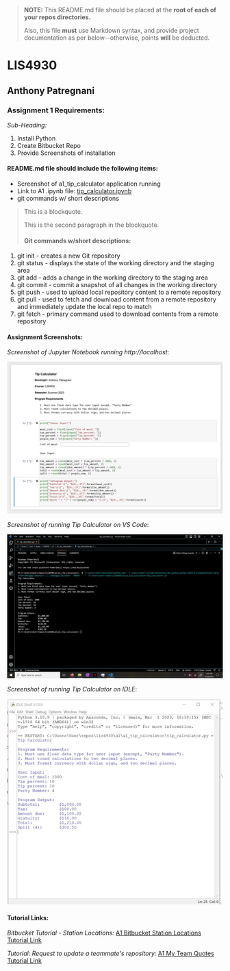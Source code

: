 > **NOTE:** This README.md file should be placed at the **root of each of your repos directories.**
>
>Also, this file **must** use Markdown syntax, and provide project documentation as per below--otherwise, points **will** be deducted.
>

# LIS4930

## Anthony Patregnani

### Assignment 1 Requirements:

*Sub-Heading:*

1. Install Python
2. Create Bitbucket Repo
3. Provide Screenshots of installation

#### README.md file should include the following items:

* Screenshot of a1_tip_calculator application running
* Link to A1 .ipynb file: [tip_calculator.ipynb](a1_tip_calculator/tip_calculator.ipynb "A1 Jupyter Notebook") 
* git commands w/ short descriptions 

> This is a blockquote.
> 
> This is the second paragraph in the blockquote.
>
> #### Git commands w/short descriptions:

1. git init - creates a new Git repository
2. git status - displays the state of the working directory and the staging area
3. git add - adds a change in the working directory to the staging area
4. git commit - commit a snapshot of all changes in the working directory
5. git push - used to upload local repository content to a remote repository
6. git pull - used to fetch and download content from a remote repository and immediately update the local repo to match
7. git fetch - primary command used to download contents from a remote repository

#### Assignment Screenshots:

*Screenshot of Jupyter Notebook running http://localhost*:

![Jupyter Notebook Installation Screenshot](img/jupnotecalc.jpg)

*Screenshot of running Tip Calculator on VS Code*:

![VS Code Installation Screenshot](img/vscode_calc_running.jpg)

*Screenshot of running Tip Calculator on IDLE*:

![IDLE Installation Screenshot](img/tipcalcIDLE.jpg)


#### Tutorial Links:

*Bitbucket Tutorial - Station Locations:*
[A1 Bitbucket Station Locations Tutorial Link](https://bitbucket.org/ap19t/bitbucketstationlocations/ "Bitbucket Station Locations")

*Tutorial: Request to update a teammate's repository:*
[A1 My Team Quotes Tutorial Link](https://bitbucket.org/username/myteamquotes/ "My Team Quotes Tutorial")
